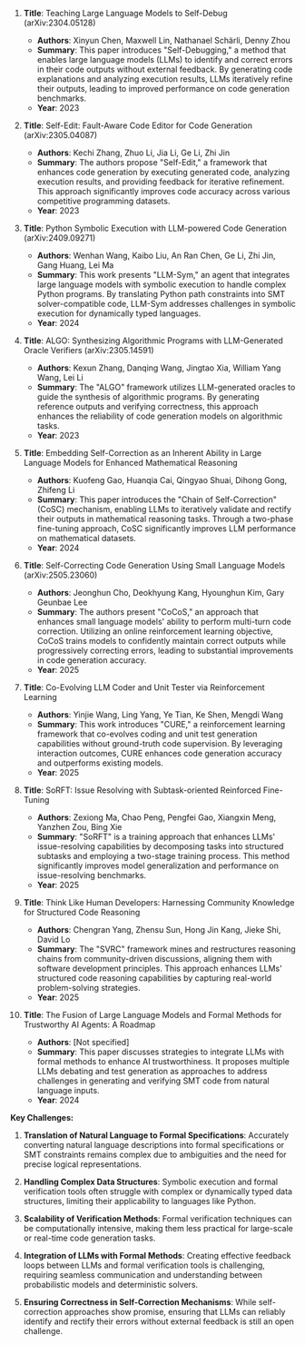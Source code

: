 1. **Title**: Teaching Large Language Models to Self-Debug (arXiv:2304.05128)
   - **Authors**: Xinyun Chen, Maxwell Lin, Nathanael Schärli, Denny Zhou
   - **Summary**: This paper introduces "Self-Debugging," a method that enables large language models (LLMs) to identify and correct errors in their code outputs without external feedback. By generating code explanations and analyzing execution results, LLMs iteratively refine their outputs, leading to improved performance on code generation benchmarks.
   - **Year**: 2023

2. **Title**: Self-Edit: Fault-Aware Code Editor for Code Generation (arXiv:2305.04087)
   - **Authors**: Kechi Zhang, Zhuo Li, Jia Li, Ge Li, Zhi Jin
   - **Summary**: The authors propose "Self-Edit," a framework that enhances code generation by executing generated code, analyzing execution results, and providing feedback for iterative refinement. This approach significantly improves code accuracy across various competitive programming datasets.
   - **Year**: 2023

3. **Title**: Python Symbolic Execution with LLM-powered Code Generation (arXiv:2409.09271)
   - **Authors**: Wenhan Wang, Kaibo Liu, An Ran Chen, Ge Li, Zhi Jin, Gang Huang, Lei Ma
   - **Summary**: This work presents "LLM-Sym," an agent that integrates large language models with symbolic execution to handle complex Python programs. By translating Python path constraints into SMT solver-compatible code, LLM-Sym addresses challenges in symbolic execution for dynamically typed languages.
   - **Year**: 2024

4. **Title**: ALGO: Synthesizing Algorithmic Programs with LLM-Generated Oracle Verifiers (arXiv:2305.14591)
   - **Authors**: Kexun Zhang, Danqing Wang, Jingtao Xia, William Yang Wang, Lei Li
   - **Summary**: The "ALGO" framework utilizes LLM-generated oracles to guide the synthesis of algorithmic programs. By generating reference outputs and verifying correctness, this approach enhances the reliability of code generation models on algorithmic tasks.
   - **Year**: 2023

5. **Title**: Embedding Self-Correction as an Inherent Ability in Large Language Models for Enhanced Mathematical Reasoning
   - **Authors**: Kuofeng Gao, Huanqia Cai, Qingyao Shuai, Dihong Gong, Zhifeng Li
   - **Summary**: This paper introduces the "Chain of Self-Correction" (CoSC) mechanism, enabling LLMs to iteratively validate and rectify their outputs in mathematical reasoning tasks. Through a two-phase fine-tuning approach, CoSC significantly improves LLM performance on mathematical datasets.
   - **Year**: 2024

6. **Title**: Self-Correcting Code Generation Using Small Language Models (arXiv:2505.23060)
   - **Authors**: Jeonghun Cho, Deokhyung Kang, Hyounghun Kim, Gary Geunbae Lee
   - **Summary**: The authors present "CoCoS," an approach that enhances small language models' ability to perform multi-turn code correction. Utilizing an online reinforcement learning objective, CoCoS trains models to confidently maintain correct outputs while progressively correcting errors, leading to substantial improvements in code generation accuracy.
   - **Year**: 2025

7. **Title**: Co-Evolving LLM Coder and Unit Tester via Reinforcement Learning
   - **Authors**: Yinjie Wang, Ling Yang, Ye Tian, Ke Shen, Mengdi Wang
   - **Summary**: This work introduces "CURE," a reinforcement learning framework that co-evolves coding and unit test generation capabilities without ground-truth code supervision. By leveraging interaction outcomes, CURE enhances code generation accuracy and outperforms existing models.
   - **Year**: 2025

8. **Title**: SoRFT: Issue Resolving with Subtask-oriented Reinforced Fine-Tuning
   - **Authors**: Zexiong Ma, Chao Peng, Pengfei Gao, Xiangxin Meng, Yanzhen Zou, Bing Xie
   - **Summary**: "SoRFT" is a training approach that enhances LLMs' issue-resolving capabilities by decomposing tasks into structured subtasks and employing a two-stage training process. This method significantly improves model generalization and performance on issue-resolving benchmarks.
   - **Year**: 2025

9. **Title**: Think Like Human Developers: Harnessing Community Knowledge for Structured Code Reasoning
   - **Authors**: Chengran Yang, Zhensu Sun, Hong Jin Kang, Jieke Shi, David Lo
   - **Summary**: The "SVRC" framework mines and restructures reasoning chains from community-driven discussions, aligning them with software development principles. This approach enhances LLMs' structured code reasoning capabilities by capturing real-world problem-solving strategies.
   - **Year**: 2025

10. **Title**: The Fusion of Large Language Models and Formal Methods for Trustworthy AI Agents: A Roadmap
    - **Authors**: [Not specified]
    - **Summary**: This paper discusses strategies to integrate LLMs with formal methods to enhance AI trustworthiness. It proposes multiple LLMs debating and test generation as approaches to address challenges in generating and verifying SMT code from natural language inputs.
    - **Year**: 2024

**Key Challenges:**

1. **Translation of Natural Language to Formal Specifications**: Accurately converting natural language descriptions into formal specifications or SMT constraints remains complex due to ambiguities and the need for precise logical representations.

2. **Handling Complex Data Structures**: Symbolic execution and formal verification tools often struggle with complex or dynamically typed data structures, limiting their applicability to languages like Python.

3. **Scalability of Verification Methods**: Formal verification techniques can be computationally intensive, making them less practical for large-scale or real-time code generation tasks.

4. **Integration of LLMs with Formal Methods**: Creating effective feedback loops between LLMs and formal verification tools is challenging, requiring seamless communication and understanding between probabilistic models and deterministic solvers.

5. **Ensuring Correctness in Self-Correction Mechanisms**: While self-correction approaches show promise, ensuring that LLMs can reliably identify and rectify their errors without external feedback is still an open challenge. 